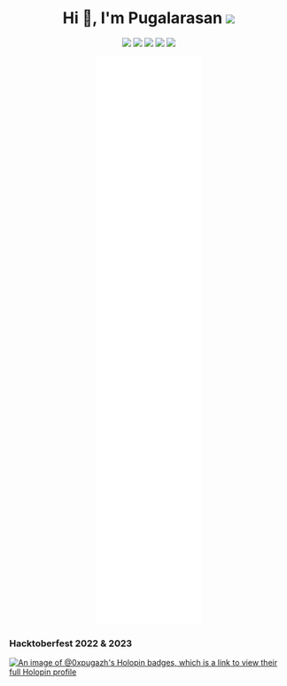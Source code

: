 <h1 align="center">Hi 👋, I'm Pugalarasan <image><img src="https://github.com/user-attachments/assets/646e7bf9-c11f-4b28-b72f-3305396d3444" width="45"> </image></h1> 

<p align="center">
  <a href="https://twitter.com/0xpugal"><img src="https://img.shields.io/badge/-%400xpugal-blue?style=for-the-badge&logo=x&logoColor=00AEFF&labelColor=black&color=black"></a>
  <a href="https://www.linkedin.com/in/0xpugal/"><img src="https://img.shields.io/badge/-0xPugal-blue?style=for-the-badge&logo=Linkedin&logoColor=00AEFF&labelColor=black&color=black"></a>
  <a href="https://0xpugal.github.io/"><img src="https://img.shields.io/badge/0xpugal.github.io-0078D4?style=for-the-badge&logo=Google-Chrome&logoColor=00AEFF&labelColor=black&color=black"></a>
  <a href="mailto:pugalarasan1305@gmail.com"><img src="https://img.shields.io/badge/pugalarasan1305@gmail.com-0078D4?style=for-the-badge&logo=gmail&logoColor=00AEFF&labelColor=black&color=black"></a>
  <a href="https://instagram.com/0xpugal"><img src="https://img.shields.io/badge/0xpugal-0078D4?style=for-the-badge&logo=instagram&logoColor=00AEFF&labelColor=black&color=black"></a>

</p>

<p align="center" width="100%"><a href="https://github.com/0xPugal"><img src="./github-metrics.svg"></a></p>

### Hacktoberfest 2022 & 2023
[![An image of @0xpugazh's Holopin badges, which is a link to view their full Holopin profile](https://holopin.me/0xpugazh)](https://holopin.io/@0xpugazh)
